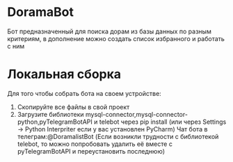 # DoramaBot
Бот предназначенный для поиска дорам из базы данных по разным критериям, в дополнение можно создать список избранного и работать с ним
# Локальная сборка
Для того чтобы собрать бота на своем устройстве:
1. Скопируйте все файлы в свой проект
2. Загрузите библиотеки mysql-connector,mysql-connector-python,pyTelegramBotAPI и telebot через pip install
(или через Settings -> Python Interpriter если у вас установлен PyCharm)
Чат бота в телеграм:@DoramalistBot
(Если возникли трудности с библиотекой telebot, то можно попробовать удалить её вместе с pyTelegramBotAPI и переустановить последнюю)

